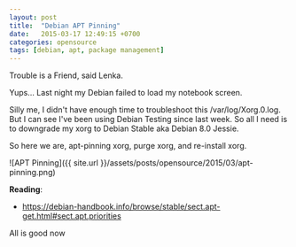 ```yaml
---
layout: post
title:  "Debian APT Pinning"
date:   2015-03-17 12:49:15 +0700
categories: opensource
tags: [debian, apt, package management]
---
```



Trouble is a Friend, said Lenka.

Yups... Last night my Debian failed to load my notebook screen. 

Silly me, I didn't have enough time to troubleshoot this /var/log/Xorg.0.log. But I can see I've been using Debian Testing since last week. So all I need is to downgrade my xorg to Debian Stable aka Debian 8.0 Jessie.

So here we are, apt-pinning xorg, purge xorg, and re-install xorg.

![APT Pinning]({{ site.url }}/assets/posts/opensource/2015/03/apt-pinning.png)

**Reading**:<br/>
* <https://debian-handbook.info/browse/stable/sect.apt-get.html#sect.apt.priorities>


All is good now


